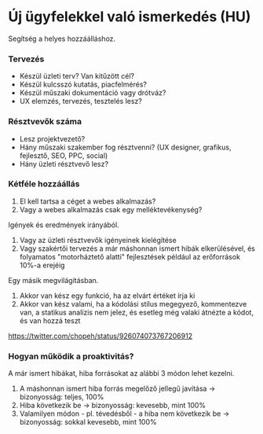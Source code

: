 # Új ügyfelekkel való ismerkedés (HU)

Segítség a helyes hozzáálláshoz.

### Tervezés

- Készül üzleti terv? Van kitűzött cél?
- Készül kulcsszó kutatás, piacfelmérés?
- Készül műszaki dokumentáció vagy drótváz?
- UX elemzés, tervezés, tesztelés lesz?

### Résztvevők száma

- Lesz projektvezető?
- Hány műszaki szakember fog résztvenni? (UX designer, grafikus, fejlesztő, SEO, PPC, social)
- Hány üzleti résztvevő lesz?

### Kétféle hozzáállás

1. El kell tartsa a céget a webes alkalmazás?
2. Vagy a webes alkalmazás csak egy melléktevékenység?

Igények és eredmények irányából.

1. Vagy az üzleti résztvevők igényeinek kielégítése
2. Vagy szakértői tervezés a már máshonnan ismert hibák elkerülésével,
   és folyamatos "motorháztető alatti" fejlesztések például az erőforrások 10%-a erejéig

Egy másik megvilágításban.

1. Akkor van kész egy funkció, ha az elvárt értéket írja ki
2. Akkor van kész valami, ha a kódolási stílus megegyező, kommentezve van, a statikus analízis nem jelez,
   és esetleg még valaki átnézte a kódot, és van hozzá teszt

https://twitter.com/chopeh/status/926074073767206912

### Hogyan működik a proaktivitás?

A már ismert hibákat, hiba forrásokat az alábbi 3 módon lehet kezelni.

1. A máshonnan ismert hiba forrás megelőző jellegű javítása → bizonyosság: teljes, 100%
2. Hiba következik be → bizonyosság: kevesebb, mint 100%
3. Valamilyen módon - pl. tévedésből - a hiba nem következik be → bizonyosság: sokkal kevesebb, mint 100%
